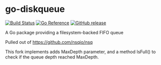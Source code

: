 # go-diskqueue

[![Build Status](https://github.com/nsqio/go-diskqueue/workflows/tests/badge.svg)](https://github.com/nsqio/go-diskqueue/actions) [![Go Reference](https://pkg.go.dev/badge/github.com/nsqio/go-diskqueue.svg)](https://pkg.go.dev/github.com/nsqio/go-diskqueue) [![GitHub release](https://img.shields.io/github/release/nsqio/go-diskqueue.svg)](https://github.com/nsqio/go-diskqueue/releases/latest)

A Go package providing a filesystem-backed FIFO queue

Pulled out of https://github.com/nsqio/nsq

This fork implements adds MaxDepth parameter, and a method IsFull() to check if the queue depth reached MaxDepth.